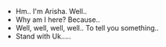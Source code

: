 - Hm.. 
I'm Arisha. Well..
- Why am I here? Because..
- Well, well, well, well.. To tell you something..
- Stand with Uk.....
